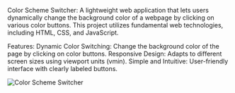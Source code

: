 Color Scheme Switcher:
A lightweight web application that lets users dynamically change the background color of a webpage by clicking on various color buttons. This project utilizes fundamental web technologies, including HTML, CSS, and JavaScript.

Features:
Dynamic Color Switching: Change the background color of the page by clicking on color buttons.
Responsive Design: Adapts to different screen sizes using viewport units (vmin).
Simple and Intuitive: User-friendly interface with clearly labeled buttons.

![Color Scheme Switcher](https://github.com/user-attachments/assets/c476afb4-08f5-4e13-9a8e-68cb6a88feec)
